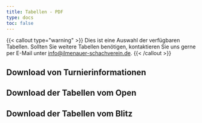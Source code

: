 ```yaml
---
title: Tabellen - PDF
type: docs
toc: false
---
```


{{< callout type="warning" >}}
 Dies ist eine Auswahl der verfügbaren Tabellen. Sollten Sie weitere Tabellen benötigen, kontaktieren Sie uns gerne per E-Mail unter [info@ilmenauer-schachverein.de](mailto:info@ilmenauer-schachverein.de).
{{< /callout >}}

## Download von Turnierinformationen

## Download der Tabellen vom Open

## Download der Tabellen vom Blitz
